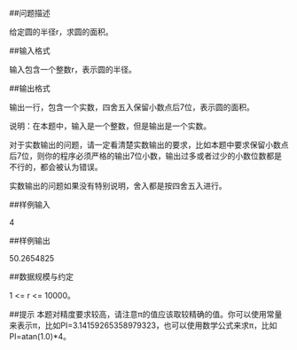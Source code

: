 
##问题描述

给定圆的半径r，求圆的面积。

##输入格式

输入包含一个整数r，表示圆的半径。

##输出格式

输出一行，包含一个实数，四舍五入保留小数点后7位，表示圆的面积。

说明：在本题中，输入是一个整数，但是输出是一个实数。

对于实数输出的问题，请一定看清楚实数输出的要求，比如本题中要求保留小数点后7位，则你的程序必须严格的输出7位小数，输出过多或者过少的小数位数都是不行的，都会被认为错误。

实数输出的问题如果没有特别说明，舍入都是按四舍五入进行。

##样例输入

4

##样例输出

50.2654825

##数据规模与约定

1 <= r <= 10000。

##提示
本题对精度要求较高，请注意π的值应该取较精确的值。你可以使用常量来表示π，比如PI=3.14159265358979323，也可以使用数学公式来求π，比如PI=atan(1.0)*4。
